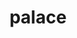 ---
title: "palace"
layout: cache
categories: [package, develop]
meta: {"compilers": ["oneapi@=2024.1.0"], "num_specs": 14, "num_specs_by_stack": {"aws-pcluster-x86_64_v4": 14, "root": 14}, "oss": ["amzn2"], "platforms": ["linux"], "stacks": ["aws-pcluster-x86_64_v4", "root"], "targets": ["x86_64_v3", "x86_64_v4"], "versions": ["0.12.0"]}
spec_details: [{"compiler": "oneapi@=2024.1.0", "hash": "23r6l4znd3ee65eaolm7eixu35uynd5x", "os": "amzn2", "platform": "linux", "size": "-", "stacks": ["aws-pcluster-x86_64_v4", "root"], "target": "x86_64_v3", "variants": ["~arpack", "build_system=cmake", "build_type=Release", "generator=make", "+gslib", "~int64", "~ipo", "+libxsmm", "~magma", "~mumps", "~openmp", "+shared", "+slepc", "~strumpack", "+superlu-dist"], "versions": ["0.12.0"]}, {"compiler": "oneapi@=2024.1.0", "hash": "2sb726lxfuiyldxnzfgbakpyqe44ertv", "os": "amzn2", "platform": "linux", "size": "-", "stacks": ["aws-pcluster-x86_64_v4", "root"], "target": "x86_64_v3", "variants": ["~arpack", "build_system=cmake", "build_type=Release", "generator=make", "+gslib", "~int64", "~ipo", "+libxsmm", "~magma", "~mumps", "~openmp", "+shared", "+slepc", "~strumpack", "+superlu-dist"], "versions": ["0.12.0"]}, {"compiler": "oneapi@=2024.1.0", "hash": "2xyvayiolf5ytgkjig5lrxzrxw27gwtp", "os": "amzn2", "platform": "linux", "size": "-", "stacks": ["aws-pcluster-x86_64_v4", "root"], "target": "x86_64_v4", "variants": ["~arpack", "build_system=cmake", "build_type=Release", "generator=make", "+gslib", "~int64", "~ipo", "+libxsmm", "~magma", "~mumps", "~openmp", "+shared", "+slepc", "~strumpack", "+superlu-dist"], "versions": ["0.12.0"]}, {"compiler": "oneapi@=2024.1.0", "hash": "4yyikvvwxqtexzdsb7ty6hl3jifn77ml", "os": "amzn2", "platform": "linux", "size": "-", "stacks": ["aws-pcluster-x86_64_v4", "root"], "target": "x86_64_v3", "variants": ["~arpack", "build_system=cmake", "build_type=Release", "generator=make", "+gslib", "~int64", "~ipo", "+libxsmm", "~magma", "~mumps", "~openmp", "+shared", "+slepc", "~strumpack", "+superlu-dist"], "versions": ["0.12.0"]}, {"compiler": "oneapi@=2024.1.0", "hash": "5xapoch5wgq2w5rot6zrrgsmzizlvzrb", "os": "amzn2", "platform": "linux", "size": "-", "stacks": ["aws-pcluster-x86_64_v4", "root"], "target": "x86_64_v3", "variants": ["~arpack", "build_system=cmake", "build_type=Release", "generator=make", "+gslib", "~int64", "~ipo", "+libxsmm", "~magma", "~mumps", "~openmp", "+shared", "+slepc", "~strumpack", "+superlu-dist"], "versions": ["0.12.0"]}, {"compiler": "oneapi@=2024.1.0", "hash": "6iwaoxh27mnyeqqyi3fxpr2dqw5i756x", "os": "amzn2", "platform": "linux", "size": "-", "stacks": ["aws-pcluster-x86_64_v4", "root"], "target": "x86_64_v3", "variants": ["~arpack", "build_system=cmake", "build_type=Release", "generator=make", "+gslib", "~int64", "~ipo", "+libxsmm", "~magma", "~mumps", "~openmp", "+shared", "+slepc", "~strumpack", "+superlu-dist"], "versions": ["0.12.0"]}, {"compiler": "oneapi@=2024.1.0", "hash": "ertcvujlapn6wqsdoyvxi5ljzsz3t5wo", "os": "amzn2", "platform": "linux", "size": "-", "stacks": ["aws-pcluster-x86_64_v4", "root"], "target": "x86_64_v4", "variants": ["~arpack", "build_system=cmake", "build_type=Release", "generator=make", "+gslib", "~int64", "~ipo", "+libxsmm", "~magma", "~mumps", "~openmp", "+shared", "+slepc", "~strumpack", "+superlu-dist"], "versions": ["0.12.0"]}, {"compiler": "oneapi@=2024.1.0", "hash": "iz2zkqq6gzhnjwb6fv5ogdioi45wspnw", "os": "amzn2", "platform": "linux", "size": "-", "stacks": ["aws-pcluster-x86_64_v4", "root"], "target": "x86_64_v4", "variants": ["~arpack", "build_system=cmake", "build_type=Release", "generator=make", "+gslib", "~int64", "~ipo", "+libxsmm", "~magma", "~mumps", "~openmp", "+shared", "+slepc", "~strumpack", "+superlu-dist"], "versions": ["0.12.0"]}, {"compiler": "oneapi@=2024.1.0", "hash": "jvtggesjzdzsxqux435ickf7qriy3s5f", "os": "amzn2", "platform": "linux", "size": "-", "stacks": ["aws-pcluster-x86_64_v4", "root"], "target": "x86_64_v4", "variants": ["~arpack", "build_system=cmake", "build_type=Release", "generator=make", "+gslib", "~int64", "~ipo", "+libxsmm", "~magma", "~mumps", "~openmp", "+shared", "+slepc", "~strumpack", "+superlu-dist"], "versions": ["0.12.0"]}, {"compiler": "oneapi@=2024.1.0", "hash": "kampqbcf3sw7bic56x36hjzjeqldr5ag", "os": "amzn2", "platform": "linux", "size": "-", "stacks": ["aws-pcluster-x86_64_v4", "root"], "target": "x86_64_v4", "variants": ["~arpack", "build_system=cmake", "build_type=Release", "generator=make", "+gslib", "~int64", "~ipo", "+libxsmm", "~magma", "~mumps", "~openmp", "+shared", "+slepc", "~strumpack", "+superlu-dist"], "versions": ["0.12.0"]}, {"compiler": "oneapi@=2024.1.0", "hash": "nt7styu3yb7fqtegawgkqslaijjjpyog", "os": "amzn2", "platform": "linux", "size": "-", "stacks": ["aws-pcluster-x86_64_v4", "root"], "target": "x86_64_v3", "variants": ["~arpack", "build_system=cmake", "build_type=Release", "generator=make", "+gslib", "~int64", "~ipo", "+libxsmm", "~magma", "~mumps", "~openmp", "+shared", "+slepc", "~strumpack", "+superlu-dist"], "versions": ["0.12.0"]}, {"compiler": "oneapi@=2024.1.0", "hash": "nw7ccciljrmlwwox6razylkm5mvnmhh7", "os": "amzn2", "platform": "linux", "size": "-", "stacks": ["aws-pcluster-x86_64_v4", "root"], "target": "x86_64_v3", "variants": ["~arpack", "build_system=cmake", "build_type=Release", "generator=make", "+gslib", "~int64", "~ipo", "+libxsmm", "~magma", "~mumps", "~openmp", "+shared", "+slepc", "~strumpack", "+superlu-dist"], "versions": ["0.12.0"]}, {"compiler": "oneapi@=2024.1.0", "hash": "ox5s2iq5d5t7xfpg55xmkjnsvboz7vku", "os": "amzn2", "platform": "linux", "size": "-", "stacks": ["aws-pcluster-x86_64_v4", "root"], "target": "x86_64_v4", "variants": ["~arpack", "build_system=cmake", "build_type=Release", "generator=make", "+gslib", "~int64", "~ipo", "+libxsmm", "~magma", "~mumps", "~openmp", "+shared", "+slepc", "~strumpack", "+superlu-dist"], "versions": ["0.12.0"]}, {"compiler": "oneapi@=2024.1.0", "hash": "pdsxm5aogi6mlvhuxxkx45zdpgzdnpcz", "os": "amzn2", "platform": "linux", "size": "-", "stacks": ["aws-pcluster-x86_64_v4", "root"], "target": "x86_64_v4", "variants": ["~arpack", "build_system=cmake", "build_type=Release", "generator=make", "+gslib", "~int64", "~ipo", "+libxsmm", "~magma", "~mumps", "~openmp", "+shared", "+slepc", "~strumpack", "+superlu-dist"], "versions": ["0.12.0"]}]
---
